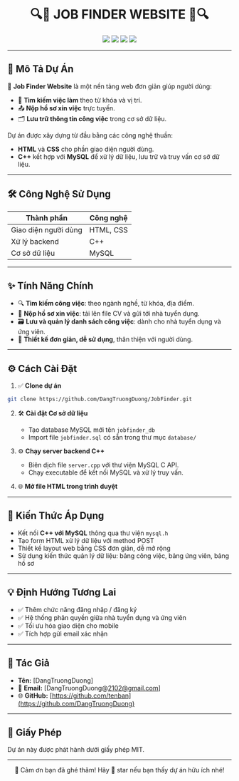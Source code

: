 
<h1 align="center">🔍💼 JOB FINDER WEBSITE 💼🔍</h1>

<p align="center">
  <img src="https://img.shields.io/badge/HTML-✅-orange?style=flat-square" />
  <img src="https://img.shields.io/badge/CSS-✅-blue?style=flat-square" />
  <img src="https://img.shields.io/badge/C++-✅-red?style=flat-square" />
  <img src="https://img.shields.io/badge/MySQL-✅-yellow?style=flat-square" />
</p>

---

## 📌 Mô Tả Dự Án

🚀 **Job Finder Website** là một nền tảng web đơn giản giúp người dùng:
- 🔎 **Tìm kiếm việc làm** theo từ khóa và vị trí.
- 📤 **Nộp hồ sơ xin việc** trực tuyến.
- 🗂️ **Lưu trữ thông tin công việc** trong cơ sở dữ liệu.

Dự án được xây dựng từ đầu bằng các công nghệ thuần:
- **HTML** và **CSS** cho phần giao diện người dùng.
- **C++** kết hợp với **MySQL** để xử lý dữ liệu, lưu trữ và truy vấn cơ sở dữ liệu.

---

## 🛠️ Công Nghệ Sử Dụng

| Thành phần         | Công nghệ       |
|--------------------|-----------------|
| Giao diện người dùng | HTML, CSS        |
| Xử lý backend       | C++              |
| Cơ sở dữ liệu       | MySQL            |

---

## ✨ Tính Năng Chính

- 🔍 **Tìm kiếm công việc**: theo ngành nghề, từ khóa, địa điểm.
- 📄 **Nộp hồ sơ xin việc**: tải lên file CV và gửi tới nhà tuyển dụng.
- 🗃️ **Lưu và quản lý danh sách công việc**: dành cho nhà tuyển dụng và ứng viên.
- 🧩 **Thiết kế đơn giản, dễ sử dụng**, thân thiện với người dùng.

---

## ⚙️ Cách Cài Đặt

1. ✅ **Clone dự án**
```bash
git clone https://github.com/DangTruongDuong/JobFinder.git
```

2. 🛠️ **Cài đặt Cơ sở dữ liệu**
   - Tạo database MySQL mới tên `jobfinder_db`
   - Import file `jobfinder.sql` có sẵn trong thư mục `database/`

3. ⚙️ **Chạy server backend C++**
   - Biên dịch file `server.cpp` với thư viện MySQL C API.
   - Chạy executable để kết nối MySQL và xử lý truy vấn.

4. 🌐 **Mở file HTML trong trình duyệt**

---

## 🧠 Kiến Thức Áp Dụng

- Kết nối **C++ với MySQL** thông qua thư viện `mysql.h`
- Tạo form HTML xử lý dữ liệu với method POST
- Thiết kế layout web bằng CSS đơn giản, dễ mở rộng
- Sử dụng kiến thức quản lý dữ liệu: bảng công việc, bảng ứng viên, bảng hồ sơ

---

## 💡 Định Hướng Tương Lai

- ✅ Thêm chức năng đăng nhập / đăng ký
- ✅ Hệ thống phân quyền giữa nhà tuyển dụng và ứng viên
- ✅ Tối ưu hóa giao diện cho mobile
- ✅ Tích hợp gửi email xác nhận

---

## 👤 Tác Giả

- **Tên:** [DangTruongDuong]
- 📧 **Email:** [DangTruongDuong@2102@gmail.com]
- 🌐 **GitHub:** [https://github.com/tenban](https://github.com/DangTruongDuong)

---

## 📄 Giấy Phép

Dự án này được phát hành dưới giấy phép MIT.

---

<p align="center">📣 Cảm ơn bạn đã ghé thăm! Hãy 🌟 star nếu bạn thấy dự án hữu ích nhé!</p>
